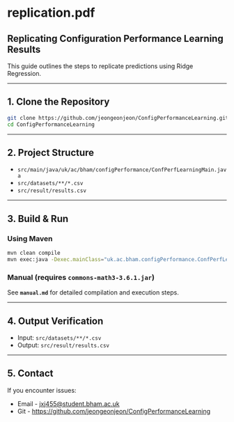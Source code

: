 # replication.pdf

## Replicating Configuration Performance Learning Results

This guide outlines the steps to replicate predictions using Ridge Regression.

---

## 1. Clone the Repository

```bash
git clone https://github.com/jeongeonjeon/ConfigPerformanceLearning.git
cd ConfigPerformanceLearning
```

---

## 2. Project Structure

- `src/main/java/uk/ac/bham/configPerformance/ConfPerfLearningMain.java`
- `src/datasets/**/*.csv`
- `src/result/results.csv`

---

## 3. Build & Run

### Using Maven
```bash
mvn clean compile
mvn exec:java -Dexec.mainClass="uk.ac.bham.configPerformance.ConfPerfLearningMain"
```

### Manual (requires `commons-math3-3.6.1.jar`)
See **`manual.md`** for detailed compilation and execution steps.

---

## 4. Output Verification

- Input: `src/datasets/**/*.csv`
- Output: `src/result/results.csv`

---

## 5. Contact

If you encounter issues:
- Email - jxj455@student.bham.ac.uk
- Git - https://github.com/jeongeonjeon/ConfigPerformanceLearning

